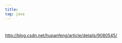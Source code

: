 ```yaml
---
title:  
tag: java
---
```

<!-- toc -->
#  
http://blog.csdn.net/hupanfeng/article/details/9080545/

